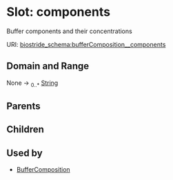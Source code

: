
# Slot: components

Buffer components and their concentrations

URI: [biostride_schema:bufferComposition__components](https://w3id.org/biostride/schema/bufferComposition__components)


## Domain and Range

None &#8594;  <sub>0..\*</sub> [String](types/String.md)

## Parents


## Children


## Used by

 * [BufferComposition](BufferComposition.md)
